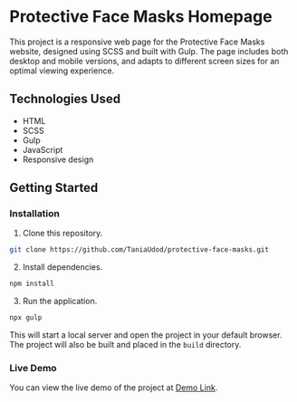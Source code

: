 # Protective Face Masks Homepage

This project is a responsive web page for the Protective Face Masks website, designed using SCSS and built with Gulp. The page includes both desktop and mobile versions, and adapts to different screen sizes for an optimal viewing experience.

## Technologies Used

- HTML
- SCSS
- Gulp
- JavaScript
- Responsive design

## Getting Started

### Installation

1. Clone this repository.

```bash
git clone https://github.com/TaniaUdod/protective-face-masks.git
```

2. Install dependencies.

```bash
npm install
```

3. Run the application.

```bash
npx gulp
```

This will start a local server and open the project in your default browser. The project will also be built and placed in the `build` directory.

### Live Demo

You can view the live demo of the project at [Demo Link](https://taniaudod.github.io/protective-face-masks/).
